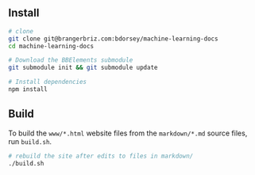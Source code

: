 ## Install

```bash
# clone
git clone git@brangerbriz.com:bdorsey/machine-learning-docs
cd machine-learning-docs

# Download the BBElements submodule
git submodule init && git submodule update

# Install dependencies
npm install
```

## Build

To build the `www/*.html` website files from the `markdown/*.md` source files, run `build.sh`.

```bash
# rebuild the site after edits to files in markdown/
./build.sh
```